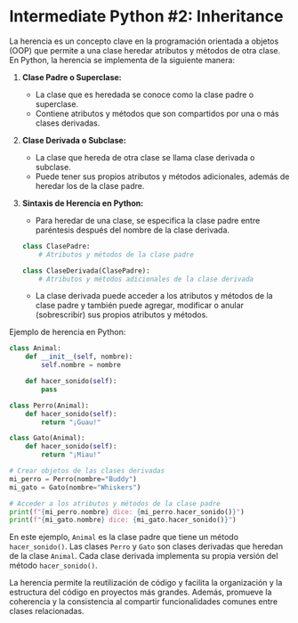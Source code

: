 # Intermediate Python #2: Inheritance

La herencia es un concepto clave en la programación orientada a objetos (OOP) que permite a una clase heredar atributos y métodos de otra clase. En Python, la herencia se implementa de la siguiente manera:

1. **Clase Padre o Superclase:**
   - La clase que es heredada se conoce como la clase padre o superclase.
   - Contiene atributos y métodos que son compartidos por una o más clases derivadas.

2. **Clase Derivada o Subclase:**
   - La clase que hereda de otra clase se llama clase derivada o subclase.
   - Puede tener sus propios atributos y métodos adicionales, además de heredar los de la clase padre.

3. **Sintaxis de Herencia en Python:**
   - Para heredar de una clase, se especifica la clase padre entre paréntesis después del nombre de la clase derivada.

   ```python
   class ClasePadre:
       # Atributos y métodos de la clase padre

   class ClaseDerivada(ClasePadre):
       # Atributos y métodos adicionales de la clase derivada
   ```

   - La clase derivada puede acceder a los atributos y métodos de la clase padre y también puede agregar, modificar o anular (sobrescribir) sus propios atributos y métodos.

Ejemplo de herencia en Python:

```python
class Animal:
    def __init__(self, nombre):
        self.nombre = nombre

    def hacer_sonido(self):
        pass

class Perro(Animal):
    def hacer_sonido(self):
        return "¡Guau!"

class Gato(Animal):
    def hacer_sonido(self):
        return "¡Miau!"

# Crear objetos de las clases derivadas
mi_perro = Perro(nombre="Buddy")
mi_gato = Gato(nombre="Whiskers")

# Acceder a los atributos y métodos de la clase padre
print(f"{mi_perro.nombre} dice: {mi_perro.hacer_sonido()}")
print(f"{mi_gato.nombre} dice: {mi_gato.hacer_sonido()}")
```

En este ejemplo, `Animal` es la clase padre que tiene un método `hacer_sonido()`. Las clases `Perro` y `Gato` son clases derivadas que heredan de la clase `Animal`. Cada clase derivada implementa su propia versión del método `hacer_sonido()`.

La herencia permite la reutilización de código y facilita la organización y la estructura del código en proyectos más grandes. Además, promueve la coherencia y la consistencia al compartir funcionalidades comunes entre clases relacionadas.